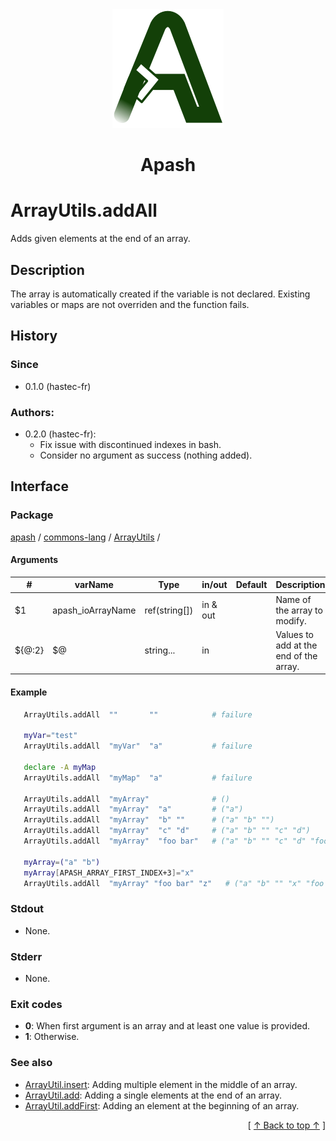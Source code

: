 
<div align='center' id='apash-top'>
  <a href='https://github.com/hastec-fr/apash'>
    <img alt='apash-logo' src='../../../../../../assets/apash-logo.svg'/>
  </a>

  # Apash
</div>


# ArrayUtils.addAll
Adds given elements at the end of an array.
## Description
   The array is automatically created if the variable is not declared.
   Existing variables or maps are not overriden and the function fails.

## History
### Since
  * 0.1.0 (hastec-fr)

### Authors:
  * 0.2.0 (hastec-fr): 
    * Fix issue with discontinued indexes in bash.
    * Consider no argument as success (nothing added).

## Interface
### Package
<!-- apash.packageBegin -->
[apash](../../../apash.md) / [commons-lang](../../commons-lang.md) / [ArrayUtils](../ArrayUtils.md) / 
<!-- apash.packageEnd -->

#### Arguments
 | #      | varName           | Type          | in/out   | Default    | Description                           |
 |--------|-------------------|---------------|----------|------------|---------------------------------------|
 | $1     | apash_ioArrayName | ref(string[]) | in & out |            | Name of the array to modify.          |
 | ${@:2} | $@                | string...     | in       |            | Values to add at the end of the array.|

#### Example
 ```bash
    ArrayUtils.addAll  ""       ""            # failure
    
    myVar="test"
    ArrayUtils.addAll  "myVar"  "a"           # failure

    declare -A myMap
    ArrayUtils.addAll  "myMap"  "a"           # failure

    ArrayUtils.addAll  "myArray"              # ()
    ArrayUtils.addAll  "myArray"  "a"         # ("a")
    ArrayUtils.addAll  "myArray"  "b" ""      # ("a" "b" "")
    ArrayUtils.addAll  "myArray"  "c" "d"     # ("a" "b" "" "c" "d")
    ArrayUtils.addAll  "myArray"  "foo bar"   # ("a" "b" "" "c" "d" "foo bar")

    myArray=("a" "b")
    myArray[APASH_ARRAY_FIRST_INDEX+3]="x"
    ArrayUtils.addAll  "myArray" "foo bar" "z"   # ("a" "b" "" "x" "foo bar" "z")
 ```

### Stdout
  * None.
### Stderr
  * None.

### Exit codes
  * **0**: When first argument is an array and at least one value is provided.
  * **1**: Otherwise.

### See also
  * [ArrayUtil.insert](./insert.md): Adding multiple element in the middle of an array.
  * [ArrayUtil.add](./add.md): Adding a single elements at the end of an array.
  * [ArrayUtil.addFirst](./addFirst.md): Adding an element at the beginning of an array.

  <div align='right'>[ <a href='#apash-top'>↑ Back to top ↑</a> ]</div>

